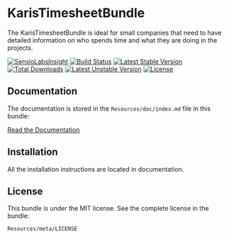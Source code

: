 KarisTimesheetBundle
=============

The KarisTimesheetBundle is ideal for small companies that need to have detailed information 
on who spends time and what they are doing in the projects.

[![SensioLabsInsight](https://insight.sensiolabs.com/projects/2a8564da-2ca0-4b91-91fb-7f29d6b94947/mini.png)](https://insight.sensiolabs.com/projects/2a8564da-2ca0-4b91-91fb-7f29d6b94947)
[![Build Status](https://travis-ci.org/Zhamdi/KarisTimesheetBundle.svg?branch=master)](https://travis-ci.org/Zhamdi/KarisTimesheetBundle)
[![Latest Stable Version](https://poser.pugx.org/karis/timesheet-bundle/v/stable.png)](https://packagist.org/packages/karis/timesheet-bundle) [![Total Downloads](https://poser.pugx.org/karis/timesheet-bundle/downloads.png)](https://packagist.org/packages/karis/timesheet-bundle) [![Latest Unstable Version](https://poser.pugx.org/karis/timesheet-bundle/v/unstable.png)](https://packagist.org/packages/karis/timesheet-bundle) [![License](https://poser.pugx.org/karis/timesheet-bundle/license.png)](https://packagist.org/packages/karis/timesheet-bundle)

Documentation
-------------

The documentation is stored in the `Resources/doc/index.md`
file in this bundle:

[Read the Documentation](https://github.com/Zhamdi/KarisTimesheetBundle/blob/master/Resources/doc/index.md)

Installation
------------

All the installation instructions are located in documentation.

License
-------

This bundle is under the MIT license. See the complete license in the bundle:

    Resources/meta/LICENSE
